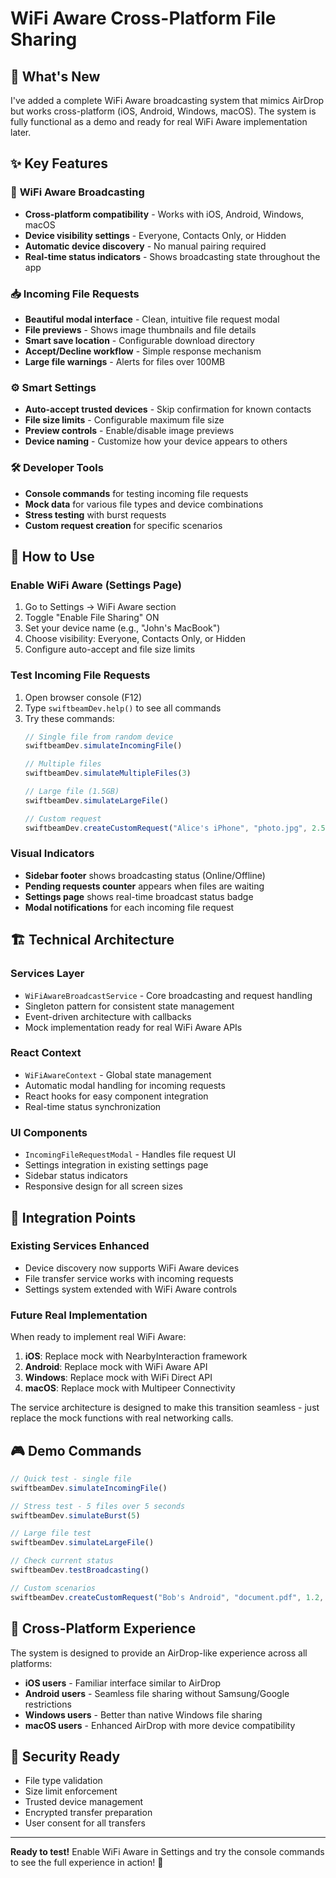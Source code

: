 # WiFi Aware Cross-Platform File Sharing

## 🎯 **What's New**

I've added a complete WiFi Aware broadcasting system that mimics AirDrop but works cross-platform (iOS, Android, Windows, macOS). The system is fully functional as a demo and ready for real WiFi Aware implementation later.

## ✨ **Key Features**

### 📡 **WiFi Aware Broadcasting**
- **Cross-platform compatibility** - Works with iOS, Android, Windows, macOS
- **Device visibility settings** - Everyone, Contacts Only, or Hidden
- **Automatic device discovery** - No manual pairing required
- **Real-time status indicators** - Shows broadcasting state throughout the app

### 📥 **Incoming File Requests**
- **Beautiful modal interface** - Clean, intuitive file request modal
- **File previews** - Shows image thumbnails and file details
- **Smart save location** - Configurable download directory
- **Accept/Decline workflow** - Simple response mechanism
- **Large file warnings** - Alerts for files over 100MB

### ⚙️ **Smart Settings**
- **Auto-accept trusted devices** - Skip confirmation for known contacts
- **File size limits** - Configurable maximum file size
- **Preview controls** - Enable/disable image previews
- **Device naming** - Customize how your device appears to others

### 🛠️ **Developer Tools**
- **Console commands** for testing incoming file requests
- **Mock data** for various file types and device combinations
- **Stress testing** with burst requests
- **Custom request creation** for specific scenarios

## 🚀 **How to Use**

### **Enable WiFi Aware (Settings Page)**
1. Go to Settings → WiFi Aware section
2. Toggle "Enable File Sharing" ON
3. Set your device name (e.g., "John's MacBook")
4. Choose visibility: Everyone, Contacts Only, or Hidden
5. Configure auto-accept and file size limits

### **Test Incoming File Requests**
1. Open browser console (F12)
2. Type `swiftbeamDev.help()` to see all commands
3. Try these commands:
   ```javascript
   // Single file from random device
   swiftbeamDev.simulateIncomingFile()
   
   // Multiple files
   swiftbeamDev.simulateMultipleFiles(3)
   
   // Large file (1.5GB)
   swiftbeamDev.simulateLargeFile()
   
   // Custom request
   swiftbeamDev.createCustomRequest("Alice's iPhone", "photo.jpg", 2.5, "Check this out!")
   ```

### **Visual Indicators**
- **Sidebar footer** shows broadcasting status (Online/Offline)
- **Pending requests counter** appears when files are waiting
- **Settings page** shows real-time broadcast status badge
- **Modal notifications** for each incoming file request

## 🏗️ **Technical Architecture**

### **Services Layer**
- `WiFiAwareBroadcastService` - Core broadcasting and request handling
- Singleton pattern for consistent state management
- Event-driven architecture with callbacks
- Mock implementation ready for real WiFi Aware APIs

### **React Context**
- `WiFiAwareContext` - Global state management
- Automatic modal handling for incoming requests
- React hooks for easy component integration
- Real-time status synchronization

### **UI Components**
- `IncomingFileRequestModal` - Handles file request UI
- Settings integration in existing settings page
- Sidebar status indicators
- Responsive design for all screen sizes

## 🔄 **Integration Points**

### **Existing Services Enhanced**
- Device discovery now supports WiFi Aware devices
- File transfer service works with incoming requests
- Settings system extended with WiFi Aware controls

### **Future Real Implementation**

When ready to implement real WiFi Aware:

1. **iOS**: Replace mock with NearbyInteraction framework
2. **Android**: Replace mock with WiFi Aware API
3. **Windows**: Replace mock with WiFi Direct API  
4. **macOS**: Replace mock with Multipeer Connectivity

The service architecture is designed to make this transition seamless - just replace the mock functions with real networking calls.

## 🎮 **Demo Commands**

```javascript
// Quick test - single file
swiftbeamDev.simulateIncomingFile()

// Stress test - 5 files over 5 seconds  
swiftbeamDev.simulateBurst(5)

// Large file test
swiftbeamDev.simulateLargeFile()

// Check current status
swiftbeamDev.testBroadcasting()

// Custom scenarios
swiftbeamDev.createCustomRequest("Bob's Android", "document.pdf", 1.2, "Here's the file you requested")
```

## 📱 **Cross-Platform Experience**

The system is designed to provide an AirDrop-like experience across all platforms:

- **iOS users** - Familiar interface similar to AirDrop
- **Android users** - Seamless file sharing without Samsung/Google restrictions  
- **Windows users** - Better than native Windows file sharing
- **macOS users** - Enhanced AirDrop with more device compatibility

## 🔐 **Security Ready**

- File type validation
- Size limit enforcement  
- Trusted device management
- Encrypted transfer preparation
- User consent for all transfers

---

**Ready to test!** Enable WiFi Aware in Settings and try the console commands to see the full experience in action! 🚀
